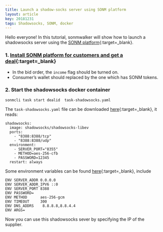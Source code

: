 ```yaml
---
title: Launch a shadow-socks server using SONM platform
layout: article
key: 20181231
tags: Shadowsocks, SONM, docker
---
```


Hello everyone! In this tutorial, sonmwalker will show how to launch a shadowsocks server using the [SONM platform](https://docs.sonm.com/){:target=_blank}.

<!--more-->

### 1. [Install SONM platform for customers and get a deal](https://sonmwalker.github.io/2018/12/12/sonm-intro.html){:target=_blank}

>
- In the bid order, the `income` flag should be turned on.
- Consumer’s wallet should replaced by the one which has SONM tokens.

### 2. Start the shadowsocks docker container

`sonmcli task start dealid  task-shadowsocks.yaml`

The `task-shadowsocks.yaml` file can be downloaded [here](https://github.com/sonmwalker/ss/blob/master/shadow-socks/task-shadowsocks.yaml){:target=_blank}, it reads:

```
shadowsocks:
  image: shadowsocks/shadowsocks-libev
  ports:
    - "8388:8388/tcp"
    - "8388:8388/udp"
  environment:
    - SERVER_PORT="8355"
    - METHOD=aes-256-cfb
    - PASSWORD=12345
  restart: always
```

Some environment variables can be found [here](https://github.com/sonmwalker/shadowsocks-libev/blob/master/docker/alpine/Dockerfile){:target=_blank}, include
```
ENV SERVER_ADDR 0.0.0.0
ENV SERVER_ADDR_IPV6 ::0
ENV SERVER_PORT 8388
ENV PASSWORD=
ENV METHOD      aes-256-gcm
ENV TIMEOUT     300
ENV DNS_ADDRS    8.8.8.8,8.8.4.4
ENV ARGS=
```
Now you can use this shadowsocks sever by specifying the IP of the supplier.



